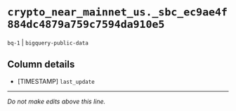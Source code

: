 # `crypto_near_mainnet_us._sbc_ec9ae4f884dc4879a759c7594da910e5`
`bq-1` | `bigquery-public-data`

## Column details
* [TIMESTAMP] `last_update`

-------------------------------------------------------------------------------
*Do not make edits above this line.*
